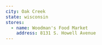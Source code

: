 ```yaml
---
city: Oak Creek
state: wisconsin
stores:
  - name: Woodman's Food Market
    address: 8131 S. Howell Avenue
---
```

